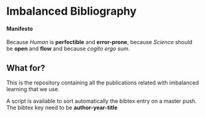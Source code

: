 Imbalanced Bibliography
=======================

#### Manifesto

Because *Human* is **perfectible** and **error-prone**, because *Science* should be **open** and **flow** and because *cogito ergo sum*.


What for?
---------

This is the repository containing all the publications related with imbalanced learning that we use.

A script is available to sort automatically the bibtex entry on a master push. The bibtex key need to be **author-year-title**
